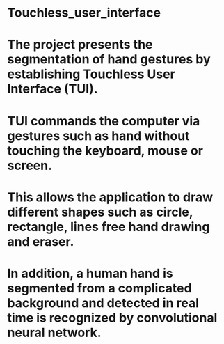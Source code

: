 # Touchless_user_interface

# The project presents the segmentation of hand gestures by establishing Touchless User Interface (TUI).

# TUI commands the computer via gestures such as hand without touching the keyboard, mouse or screen. 

# This allows the application to draw different shapes such as circle, rectangle, lines free hand drawing and eraser. 

# In addition, a human hand is segmented from a complicated background and detected in real time is recognized by convolutional neural network.
